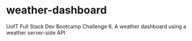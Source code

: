 # weather-dashboard
UofT Full Stack Dev Bootcamp Challenge 6. A weather dashboard using a weather server-side API
